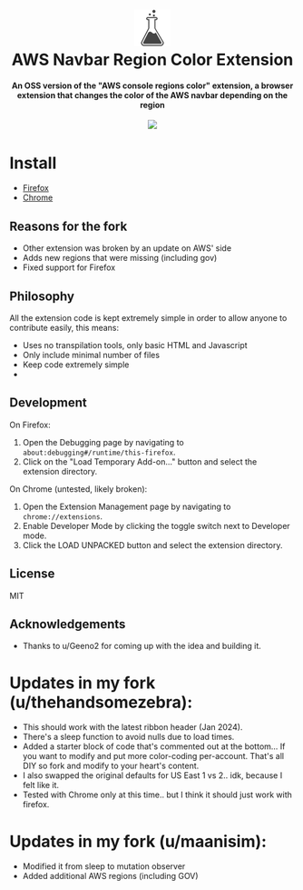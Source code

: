 <h1 align="center">
  <img src="https://raw.githubusercontent.com/corollari/aws-color-region-navbar-extension/master/icon.png" width="64">
  <br>
  AWS Navbar Region Color Extension
  <br>
</h1>

<h4 align="center">An OSS version of the "AWS console regions color" extension, a browser extension that changes the color of the AWS navbar depending on the region</h4>

<p align="center">
<img src="https://raw.githubusercontent.com/corollari/aws-color-region-navbar-extension/master/screenshot.png">
</p>

# Install
- [Firefox](https://addons.mozilla.org/en-US/firefox/addon/aws-navbar-region-color/)
- [Chrome](https://chrome.google.com/webstore/detail/ofhcnghdbkacblncbjjpcdfmbknhckkb)

## Reasons for the fork
- Other extension was broken by an update on AWS' side
- Adds new regions that were missing (including gov)
- Fixed support for Firefox

## Philosophy
All the extension code is kept extremely simple in order to allow anyone to contribute easily, this means:
- Uses no transpilation tools, only basic HTML and Javascript
- Only include minimal number of files
- Keep code extremely simple
- 
## Development
On Firefox:
1. Open the Debugging page by navigating to `about:debugging#/runtime/this-firefox`.
2. Click on the "Load Temporary Add-on..." button and select the extension directory.

On Chrome (untested, likely broken):
1. Open the Extension Management page by navigating to `chrome://extensions`.
2. Enable Developer Mode by clicking the toggle switch next to Developer mode.
3. Click the LOAD UNPACKED button and select the extension directory.


## License
MIT

## Acknowledgements
- Thanks to u/Geeno2 for coming up with the idea and building it.


# Updates in my fork (u/thehandsomezebra):
- This should work with the latest ribbon header (Jan 2024).
- There's a sleep function to avoid nulls due to load times.
- Added a starter block of code that's commented out at the bottom... If you want to modify and put more color-coding per-account. That's all DIY so fork and modify to your heart's content.
- I also swapped the original defaults for US East 1 vs 2.. idk, because I felt like it.
- Tested with Chrome only at this time.. but I think it should just work with firefox.

# Updates in my fork (u/maanisim):
- Modified it from sleep to mutation observer
- Added additional AWS regions (including GOV)

